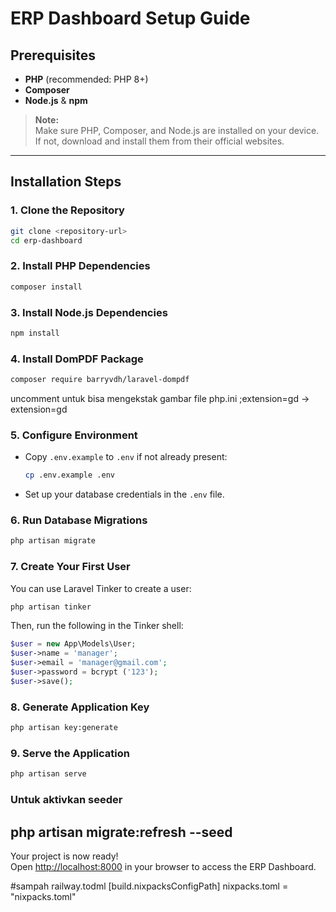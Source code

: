 # ERP Dashboard Setup Guide

## Prerequisites

- **PHP** (recommended: PHP 8+)
- **Composer**
- **Node.js** & **npm**

> **Note:**  
> Make sure PHP, Composer, and Node.js are installed on your device.  
> If not, download and install them from their official websites.

---

## Installation Steps

### 1. Clone the Repository

```sh
git clone <repository-url>
cd erp-dashboard
```

### 2. Install PHP Dependencies

```sh
composer install
```

### 3. Install Node.js Dependencies

```sh
npm install
```

### 4. Install DomPDF Package

```sh
composer require barryvdh/laravel-dompdf
```
uncomment untuk bisa mengekstak gambar 
file php.ini 
;extension=gd -> extension=gd
### 5. Configure Environment

- Copy `.env.example` to `.env` if not already present:
  ```sh
  cp .env.example .env
  ```
- Set up your database credentials in the `.env` file.

### 6. Run Database Migrations

```sh
php artisan migrate
```

### 7. Create Your First User

You can use Laravel Tinker to create a user:

```sh
php artisan tinker
```
Then, run the following in the Tinker shell:
```php
$user = new App\Models\User;
$user->name = 'manager';
$user->email = 'manager@gmail.com';
$user->password = bcrypt ('123');
$user->save();
```

### 8. Generate Application Key

```sh
php artisan key:generate
```

### 9. Serve the Application

```sh
php artisan serve
```
### Untuk aktivkan seeder
php artisan migrate:refresh --seed 
---

Your project is now ready!  
Open [http://localhost:8000](http://localhost:8000) in your browser to access the ERP Dashboard.



#sampah
railway.todml
[build.nixpacksConfigPath]
nixpacks.toml = "nixpacks.toml"










